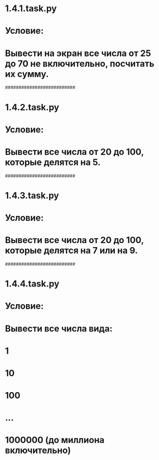 # 1.4.1.task.py
# Условие:
# Вывести на экран все числа от 25 до 70 не включительно, посчитать их сумму.

##########################

# 1.4.2.task.py
# Условие:
# Вывести все числа от 20 до 100, которые делятся на 5.

##########################

# 1.4.3.task.py
# Условие:
# Вывести все числа от 20 до 100, которые делятся на 7 или на 9.

##########################

# 1.4.4.task.py
# Условие:
# Вывести все числа вида:
# 1
# 10
# 100
# ...
# 1000000 (до миллиона включительно)
